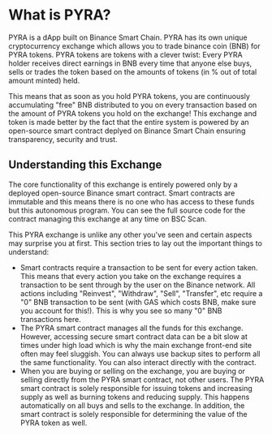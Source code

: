 # What is PYRA?

PYRA is a dApp built on Binance Smart Chain. PYRA has its own unique cryptocurrency exchange which allows you to trade binance coin (BNB) for PYRA tokens. PYRA tokens are tokens with a clever twist: Every PYRA holder receives direct earnings in BNB every time that anyone else buys, sells or trades the token based on the amounts of tokens (in % out of total amount minted) held.

This means that as soon as you hold PYRA tokens, you are continuously accumulating "free" BNB distributed to you on every transaction based on the amount of PYRA tokens you hold on the exchange! This exchange and token is made better by the fact that the entire system is powered by an open-source smart contract deplyed on Binance Smart Chain ensuring transparency, security and trust.

## Understanding this Exchange

The core functionality of this exchange is entirely powered only by a deployed open-source Binance smart contract. Smart contracts are immutable and this means there is no one who has access to these funds but this autonomous program. You can see the full source code for the contract managing this exchange at any time on BSC Scan. 

This PYRA exchange is unlike any other you've seen and certain aspects may surprise you at first. This section tries to lay out the important things to understand:

- Smart contracts require a transaction to be sent for every action taken. This means that every action you take on the exchange requires a transaction to be sent through by the user on the Binance network. All actions including "Reinvest", "Withdraw", "Sell", "Transfer", etc require a "0" BNB transaction to be sent (with GAS which costs BNB, make sure you account for this!). This is why you see so many "0" BNB transactions here.
- The PYRA smart contract manages all the funds for this exchange. However, accessing secure smart contract data can be a bit slow at times under high load which is why the main exchange front-end site often may feel sluggish. You can always use backup sites to perform all the same functionality. You can also interact directly with the contract.
- When you are buying or selling on the exchange, you are buying or selling directly from the PYRA smart contract, not other users. The PYRA smart contract is solely responsible for issuing tokens and increasing supply as well as burning tokens and reducing supply. This happens automatically on all buys and sells to the exchange. In addition, the smart contract is solely responsible for determining the value of the PYRA token as well.



